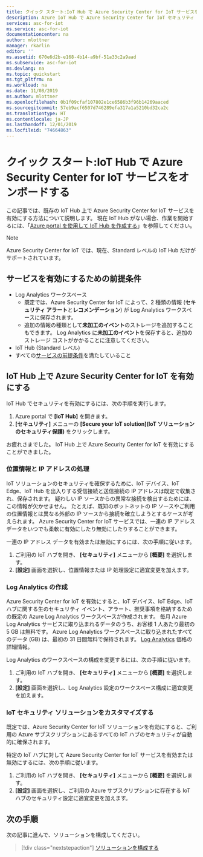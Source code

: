 ```yaml
---
title: クイック スタート:IoT Hub で Azure Security Center for IoT サービスを有効にする
description: Azure IoT Hub で Azure Security Center for IoT セキュリティ サービスをオンボードし、有効にする方法について説明します。
services: asc-for-iot
ms.service: asc-for-iot
documentationcenter: na
author: mlottner
manager: rkarlin
editor: ''
ms.assetid: 670e6d2b-e168-4b14-a9bf-51a33c2a9aad
ms.subservice: asc-for-iot
ms.devlang: na
ms.topic: quickstart
ms.tgt_pltfrm: na
ms.workload: na
ms.date: 11/08/2019
ms.author: mlottner
ms.openlocfilehash: 0b1f09cfaf107802e1ce6586b3f96b14269aaced
ms.sourcegitcommit: 57eb9acf6507d746289efa317a1a5210bd32ca2c
ms.translationtype: HT
ms.contentlocale: ja-JP
ms.lasthandoff: 12/01/2019
ms.locfileid: "74664863"
---
```

# <a name="quickstart-onboard-azure-security-center-for-iot-service-in-iot-hub"></a>クイック スタート:IoT Hub で Azure Security Center for IoT サービスをオンボードする

この記事では、既存の IoT Hub 上で Azure Security Center for IoT サービスを有効にする方法について説明します。 現在 IoT Hub がない場合、作業を開始するには、「[Azure portal を使用して IoT Hub を作成する](https://docs.microsoft.com/azure/iot-hub/iot-hub-create-through-portal)」を参照してください。 

> [!NOTE]
> Azure Security Center for IoT では、現在、Standard レベルの IoT Hub だけがサポートされています。


## <a name="prerequisites-for-enabling-the-service"></a>サービスを有効にするための前提条件

- Log Analytics ワークスペース
  - 既定では、Azure Security Center for IoT によって、2 種類の情報 (**セキュリティ アラート**と**レコメンデーション**) が Log Analytics ワークスペースに保存されます。 
  - 追加の情報の種類として**未加工のイベント**のストレージを追加することもできます。 Log Analytics に**未加工のイベント**を保存すると、追加のストレージ コストがかかることに注意してください。 
- IoT Hub (Standard レベル)
- すべての[サービスの前提条件](service-prerequisites.md)を満たしていること 

## <a name="enable-azure-security-center-for-iot-on-your-iot-hub"></a>IoT Hub 上で Azure Security Center for IoT を有効にする 

IoT Hub でセキュリティを有効にするには、次の手順を実行します。 

1. Azure portal で **[IoT Hub]** を開きます。 
1. **[セキュリティ]** メニューの **[Secure your IoT solution]\(IoT ソリューションのセキュリティ保護\)** をクリックします。    


お疲れさまでした。 IoT Hub 上で Azure Security Center for IoT を有効にすることができました。 

### <a name="geolocation-and-ip-address-handling"></a>位置情報と IP アドレスの処理

IoT ソリューションのセキュリティを確保するために、IoT デバイス、IoT Edge、IoT Hub を出入りする受信接続と送信接続の IP アドレスは既定で収集され、保存されます。 疑わしい IP ソースからの異常な接続を検出するためには、この情報が欠かせません。 たとえば、既知のボットネットの IP ソースやご利用の位置情報とは異なる外部の IP ソースから接続を確立しようとするケースが考えられます。 Azure Security Center for IoT サービスでは、一連の IP アドレス データをいつでも柔軟に有効にしたり無効にしたりすることができます。 

一連の IP アドレス データを有効または無効にするには、次の手順に従います。 

1. ご利用の IoT ハブを開き、 **[セキュリティ]** メニューから **[概要]** を選択します。 
2. **[設定]** 画面を選択し、位置情報または IP 処理設定に適宜変更を加えます。

### <a name="log-analytics-creation"></a>Log Analytics の作成

Azure Security Center for IoT を有効にすると、IoT デバイス、IoT Edge、IoT ハブに関する生のセキュリティ イベント、アラート、推奨事項を格納するための既定の Azure Log Analytics ワークスペースが作成されます。 毎月 Azure Log Analytics サービスに取り込まれるデータのうち、お客様 1 人あたり最初の 5 GB は無料です。 Azure Log Analytics ワークスペースに取り込まれたすべてのデータ (GB) は、最初の 31 日間無料で保持されます。 [Log Analytics](https://azure.microsoft.com/pricing/details/monitor/) 価格の詳細情報。

Log Analytics のワークスペースの構成を変更するには、次の手順に従います。

1. ご利用の IoT ハブを開き、 **[セキュリティ]** メニューから **[概要]** を選択します。 
2. **[設定]** 画面を選択し、Log Analytics 設定のワークスペース構成に適宜変更を加えます。

### <a name="customize-your-iot-security-solution"></a>IoT セキュリティ ソリューションをカスタマイズする
既定では、Azure Security Center for IoT ソリューションを有効にすると、ご利用の Azure サブスクリプションにあるすべての IoT ハブのセキュリティが自動的に確保されます。 

特定の IoT ハブに対して Azure Security Center for IoT サービスを有効または無効にするには、次の手順に従います。 

1. ご利用の IoT ハブを開き、 **[セキュリティ]** メニューから **[概要]** を選択します。 
2. **[設定]** 画面を選択し、ご利用の Azure サブスクリプションに存在する IoT ハブのセキュリティ設定に適宜変更を加えます。


## <a name="next-steps"></a>次の手順

次の記事に進んで、ソリューションを構成してください。

> [!div class="nextstepaction"]
> [ソリューションを構成する](quickstart-configure-your-solution.md)
